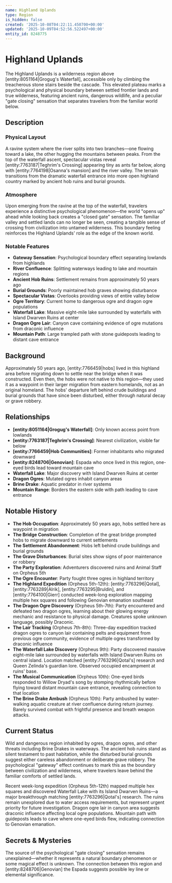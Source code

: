 ```yaml
---
name: Highland Uplands
type: Region
is_hidden: false
created: '2025-10-08T04:22:11.450700+00:00'
updated: '2025-10-09T04:52:56.522497+00:00'
entity_id: 8248775
---
```


# Highland Uplands

The Highland Uplands is a wilderness region above [entity:8051164|Grogug's Waterfall], accessible only by climbing the treacherous stone stairs beside the cascade. This elevated plateau marks a psychological and physical boundary between settled frontier lands and true wilderness, featuring ancient ruins, dangerous wildlife, and a peculiar "gate closing" sensation that separates travelers from the familiar world below.

## Description

### Physical Layout

A ravine system where the river splits into two branches—one flowing toward a lake, the other hugging the mountains between peaks. From the top of the waterfall ascent, spectacular vistas reveal [entity:7763187|Teghrim's Crossing] appearing tiny as ants far below, along with [entity:7764198|Osanna's mansion] and the river valley. The terrain transitions from the dramatic waterfall entrance into more open highland country marked by ancient hob ruins and burial grounds.

### Atmosphere

Upon emerging from the ravine at the top of the waterfall, travelers experience a distinctive psychological phenomenon—the world "opens up" ahead while looking back creates a "closed gate" sensation. The familiar valley and settled lands can no longer be seen, creating a tangible sense of crossing from civilization into untamed wilderness. This boundary feeling reinforces the Highland Uplands' role as the edge of the known world.

### Notable Features

- **Gateway Sensation**: Psychological boundary effect separating lowlands from highlands
- **River Confluence**: Splitting waterways leading to lake and mountain regions
- **Ancient Hob Ruins**: Settlement remains from approximately 50 years ago
- **Burial Grounds**: Poorly maintained hob graves showing disturbance
- **Spectacular Vistas**: Overlooks providing views of entire valley below
- **Ogre Territory**: Current home to dangerous ogre and dragon ogre populations
- **Waterfall Lake**: Massive eight-mile lake surrounded by waterfalls with Island Dwarven Ruins at center
- **Dragon Ogre Lair**: Canyon cave containing evidence of ogre mutations from draconic influence
- **Mountain Path**: Large trampled path with stone guideposts leading to distant cave entrance

## Background

Approximately 50 years ago, [entity:7766459|hobs] lived in this highland area before migrating down to settle near the bridge when it was constructed. Even then, the hobs were not native to this region—they used it as a waypoint in their larger migration from eastern homelands, not as an original homeland. The hobs' departure left behind crude buildings and burial grounds that have since been disturbed, either through natural decay or grave robbery.

## Relationships

- **[entity:8051164|Grogug's Waterfall]**: Only known access point from lowlands
- **[entity:7763187|Teghrim's Crossing]**: Nearest civilization, visible far below
- **[entity:7766459|Hob Communities]**: Former inhabitants who migrated downward
- **[entity:8248706|Genovian]**: Espada who once lived in this region, one-eyed birds lead toward mountain cave
- **Waterfall Lake**: Major discovery with Island Dwarven Ruins at center
- **Dragon Ogres**: Mutated ogres inhabit canyon areas
- **Brine Drake**: Aquatic predator in river systems
- **Mountain Range**: Borders the eastern side with path leading to cave entrance

## Notable History

- **The Hob Occupation**: Approximately 50 years ago, hobs settled here as waypoint in migration
- **The Bridge Construction**: Completion of the great bridge prompted hobs to migrate downward to current settlements
- **The Settlement Abandonment**: Hobs left behind crude buildings and burial grounds
- **The Grave Disturbances**: Burial sites show signs of poor maintenance or robbery
- **The Party Exploration**: Adventurers discovered ruins and Animal Staff on Orpheus 5th
- **The Ogre Encounter**: Party fought three ogres in highland territory
- **The Highland Expedition** (Orpheus 5th-12th): [entity:7763296|Qotal], [entity:7763289|Alrik], [entity:7763295|Bruldin], and [entity:7764100|Gierr] conducted week-long exploration mapping multiple hex squares and following Genovian emanation southeast
- **The Dragon Ogre Discovery** (Orpheus 5th-7th): Party encountered and defeated two dragon ogres, learning about their glowing energy mechanic and resistance to physical damage. Creatures spoke unknown language, possibly Draconic.
- **The Lair Tracking** (Orpheus 7th-8th): Three-day expedition tracked dragon ogres to canyon lair containing pelts and equipment from previous ogre community, evidence of multiple ogres transformed by draconic influence
- **The Waterfall Lake Discovery** (Orpheus 9th): Party discovered massive eight-mile lake surrounded by waterfalls with Island Dwarven Ruins on central island. Location matched [entity:7763296|Qotal's] research and Queen Zelinda's guardian lore. Observed occupied encampment at ruins' base.
- **The Musical Communication** (Orpheus 10th): One-eyed birds responded to Willow Dryad's song by stomping rhythmically before flying toward distant mountain cave entrance, revealing connection to that location
- **The Brine Drake Ambush** (Orpheus 10th): Party ambushed by water-walking aquatic creature at river confluence during return journey. Barely survived combat with frightful presence and breath weapon attacks.

## Current Status

Wild and dangerous region inhabited by ogres, dragon ogres, and other threats including Brine Drakes in waterways. The ancient hob ruins stand as silent testament to past habitation, while the disturbed burial grounds suggest either careless abandonment or deliberate grave robbery. The psychological "gateway" effect continues to mark this as the boundary between civilization and wilderness, where travelers leave behind the familiar comforts of settled lands.

Recent week-long expedition (Orpheus 5th-12th) mapped multiple hex squares and discovered Waterfall Lake with its Island Dwarven Ruins—a major breakthrough matching [entity:7763296|Qotal's] research. The ruins remain unexplored due to water access requirements, but represent urgent priority for future investigation. Dragon ogre lair in canyon area suggests draconic influence affecting local ogre populations. Mountain path with guideposts leads to cave where one-eyed birds flew, indicating connection to Genovian emanation.

## Secrets & Mysteries

The source of the psychological "gate closing" sensation remains unexplained—whether it represents a natural boundary phenomenon or some magical effect is unknown. The connection between this region and [entity:8248706|Genovian] the Espada suggests possible ley line or elemental significance.
